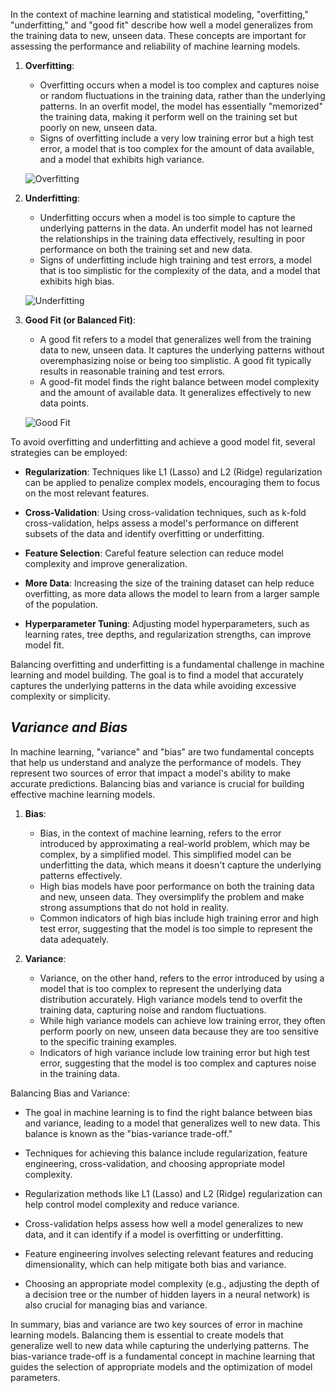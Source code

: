 In the context of machine learning and statistical modeling, "overfitting," "underfitting," and "good fit" describe how well a model generalizes from the training data to new, unseen data. These concepts are important for assessing the performance and reliability of machine learning models.

1. **Overfitting**:
   - Overfitting occurs when a model is too complex and captures noise or random fluctuations in the training data, rather than the underlying patterns. In an overfit model, the model has essentially "memorized" the training data, making it perform well on the training set but poorly on new, unseen data.
   - Signs of overfitting include a very low training error but a high test error, a model that is too complex for the amount of data available, and a model that exhibits high variance.

   ![Overfitting](https://upload.wikimedia.org/wikipedia/commons/thumb/1/19/Overfitting.svg/400px-Overfitting.svg.png)

2. **Underfitting**:
   - Underfitting occurs when a model is too simple to capture the underlying patterns in the data. An underfit model has not learned the relationships in the training data effectively, resulting in poor performance on both the training set and new data.
   - Signs of underfitting include high training and test errors, a model that is too simplistic for the complexity of the data, and a model that exhibits high bias.

   ![Underfitting](https://upload.wikimedia.org/wikipedia/commons/thumb/1/1f/Overfitting.svg/400px-Underfitting.svg.png)

3. **Good Fit (or Balanced Fit)**:
   - A good fit refers to a model that generalizes well from the training data to new, unseen data. It captures the underlying patterns without overemphasizing noise or being too simplistic. A good fit typically results in reasonable training and test errors.
   - A good-fit model finds the right balance between model complexity and the amount of available data. It generalizes effectively to new data points.

   ![Good Fit](https://upload.wikimedia.org/wikipedia/commons/thumb/1/19/Overfitting.svg/400px-Goodfit.png)

To avoid overfitting and underfitting and achieve a good model fit, several strategies can be employed:

- **Regularization**: Techniques like L1 (Lasso) and L2 (Ridge) regularization can be applied to penalize complex models, encouraging them to focus on the most relevant features.

- **Cross-Validation**: Using cross-validation techniques, such as k-fold cross-validation, helps assess a model's performance on different subsets of the data and identify overfitting or underfitting.

- **Feature Selection**: Careful feature selection can reduce model complexity and improve generalization.

- **More Data**: Increasing the size of the training dataset can help reduce overfitting, as more data allows the model to learn from a larger sample of the population.

- **Hyperparameter Tuning**: Adjusting model hyperparameters, such as learning rates, tree depths, and regularization strengths, can improve model fit.

Balancing overfitting and underfitting is a fundamental challenge in machine learning and model building. The goal is to find a model that accurately captures the underlying patterns in the data while avoiding excessive complexity or simplicity.


***Variance and Bias***
---
In machine learning, "variance" and "bias" are two fundamental concepts that help us understand and analyze the performance of models. They represent two sources of error that impact a model's ability to make accurate predictions. Balancing bias and variance is crucial for building effective machine learning models.

1. **Bias**:
   - Bias, in the context of machine learning, refers to the error introduced by approximating a real-world problem, which may be complex, by a simplified model. This simplified model can be underfitting the data, which means it doesn't capture the underlying patterns effectively.
   - High bias models have poor performance on both the training data and new, unseen data. They oversimplify the problem and make strong assumptions that do not hold in reality.
   - Common indicators of high bias include high training error and high test error, suggesting that the model is too simple to represent the data adequately.

2. **Variance**:
   - Variance, on the other hand, refers to the error introduced by using a model that is too complex to represent the underlying data distribution accurately. High variance models tend to overfit the training data, capturing noise and random fluctuations.
   - While high variance models can achieve low training error, they often perform poorly on new, unseen data because they are too sensitive to the specific training examples.
   - Indicators of high variance include low training error but high test error, suggesting that the model is too complex and captures noise in the training data.

Balancing Bias and Variance:

- The goal in machine learning is to find the right balance between bias and variance, leading to a model that generalizes well to new data. This balance is known as the "bias-variance trade-off."

- Techniques for achieving this balance include regularization, feature engineering, cross-validation, and choosing appropriate model complexity.

- Regularization methods like L1 (Lasso) and L2 (Ridge) regularization can help control model complexity and reduce variance.

- Cross-validation helps assess how well a model generalizes to new data, and it can identify if a model is overfitting or underfitting.

- Feature engineering involves selecting relevant features and reducing dimensionality, which can help mitigate both bias and variance.

- Choosing an appropriate model complexity (e.g., adjusting the depth of a decision tree or the number of hidden layers in a neural network) is also crucial for managing bias and variance.

In summary, bias and variance are two key sources of error in machine learning models. Balancing them is essential to create models that generalize well to new data while capturing the underlying patterns. The bias-variance trade-off is a fundamental concept in machine learning that guides the selection of appropriate models and the optimization of model parameters.